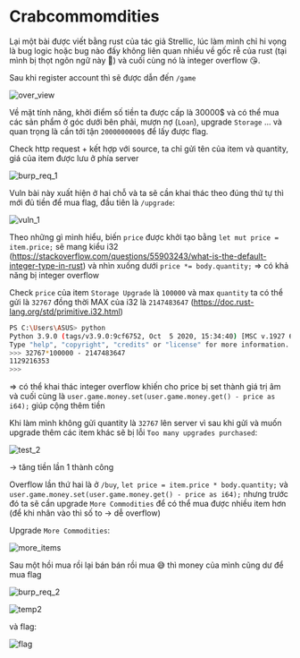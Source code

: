 # Crabcommomdities

Lại một bài được viết bằng rust của tác giả Strellic, lúc làm mình chỉ hi vọng là bug logic hoặc bug nào đấy không liên quan nhiều về gốc rễ của rust (tại mình bị thọt ngôn ngữ này 🥺) và cuối cùng nó là integer overflow 😘.

Sau khi register account thì sẽ được dẫn đến `/game`

![over_view](https://user-images.githubusercontent.com/77546253/193606696-ca2d4d48-8b4f-47b0-8e04-e4e9c1addd8b.png)

Về mặt tính năng, khởi điểm số tiền ta được cấp là 30000$ và có thể mua các sản phẩm ở góc dưới bên phải, mượn nợ (`Loan`), upgrade `Storage` ... và quan trọng là cần tới tận `2000000000$` để lấy được flag.

Check http request + kết hợp với source, ta chỉ gửi tên của item và quantity, giá của item được lưu ở phía server

![burp_req_1](https://user-images.githubusercontent.com/77546253/193606714-b49333ed-e287-480c-bbf8-d22cb4ab2826.png)

Vuln bài này xuất hiện ở hai chỗ và ta sẽ cần khai thác theo đúng thứ tự thì mới đủ tiền để mua flag, đầu tiên là `/upgrade`:

![vuln_1](https://user-images.githubusercontent.com/77546253/193606735-4a9ba7be-6e1d-4c72-9827-f5dd6f6934e2.png)

Theo những gì mình hiểu, biến `price` được khởi tạo bằng `let mut price = item.price;` sẽ mang kiểu i32 (<https://stackoverflow.com/questions/55903243/what-is-the-default-integer-type-in-rust>) và nhìn xuống dưới `price *= body.quantity;` => có khả năng bị integer overflow

Check `price` của item `Storage Upgrade` là `100000` và max `quantity` ta có thể gửi là `32767` đồng thời MAX của i32 là `2147483647` (<https://doc.rust-lang.org/std/primitive.i32.html>)

```bash
PS C:\Users\ASUS> python
Python 3.9.0 (tags/v3.9.0:9cf6752, Oct  5 2020, 15:34:40) [MSC v.1927 64 bit (AMD64)] on win32
Type "help", "copyright", "credits" or "license" for more information.
>>> 32767*100000 - 2147483647
1129216353
>>>
```

=> có thể khai thác integer overflow khiến cho price bị set thành giá trị âm và cuối cùng là `user.game.money.set(user.game.money.get() - price as i64);` giúp cộng thêm tiền

Khi làm mình không gửi quantity là `32767` lên server vì sau khi gửi và muốn upgrade thêm các item khác sẽ bị lỗi  `Too many upgrades purchased`:

![test_2](https://user-images.githubusercontent.com/77546253/193606766-a5279a83-e8b7-4927-abb0-25f1a0124e74.png)

-> tăng tiền lần 1 thành công

Overflow lần thứ hai là ở `/buy`, `let price = item.price * body.quantity;` và `user.game.money.set(user.game.money.get() - price as i64);` nhưng trước đó ta sẽ cần upgrade `More Commodities` để có thể mua được nhiều item hơn (để khi nhân vào thì số to -> dễ overflow)

Upgrade `More Commodities`:

![more_items](https://user-images.githubusercontent.com/77546253/193606786-c7b5ff63-e364-4602-87a6-22e506561b1a.png)

Sau một hồi mua rồi lại bán bán rồi mua 😅 thì money của mình cũng dư để mua flag 

![burp_req_2](https://user-images.githubusercontent.com/77546253/193606813-cf8ae174-0aec-4385-b254-5997acfdc5eb.png)

![temp2](https://user-images.githubusercontent.com/77546253/193606836-291b944a-43da-45e5-9400-a2f1aa11dfc5.png)

và flag:

![flag](https://user-images.githubusercontent.com/77546253/193606862-4e1a8184-85fd-40d9-94f6-16311dd306bf.png)
